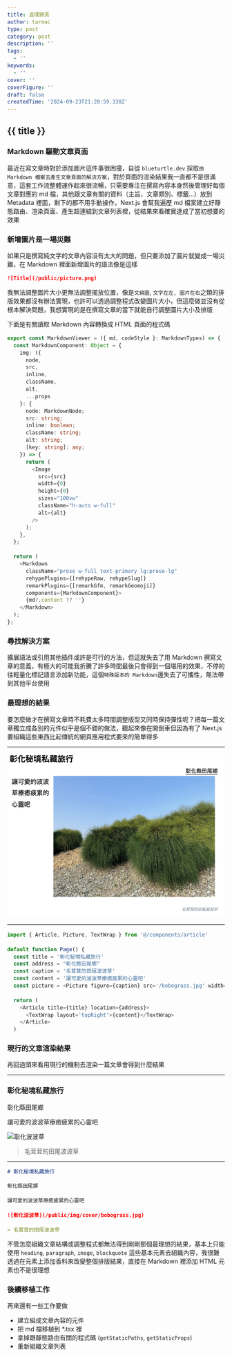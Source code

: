```yaml
---
title: 返璞歸真
author: tarmac
type: post
category: post
description: ''
tags:
  - ''
keywords:
  - ''
cover: ''
coverFigure: ''
draft: false
createdTime: '2024-09-23T21:20:59.330Z'
---
```


## {{ title }}

### Markdown 驅動文章頁面

最近在寫文章時對於添加圖片這件事很困擾，自從 `blueturtle.dev` 採取`由 Markdown 檔案去產生文章頁面的解決方案`，對於頁面的渲染結果我一直都不是很滿意，這套工作流整體運作起來很流暢，只需要專注在撰寫內容本身然後管理好每個文章對應的 md 檔，其他跟文章有關的資料（主旨、文章類別、標籤...）放到 Metadata 裡面，剩下的都不用手動操作，Next.js 會幫我遍歷 md 檔案建立好靜態路由、渲染頁面、產生超連結到文章列表裡，從結果來看確實達成了當初想要的效果

### 新增圖片是一場災難

如果只是撰寫純文字的文章內容沒有太大的問題，但只要添加了圖片就變成一場災難，在 Markdown 裡面新增圖片的語法像是這樣

```Markdown
![Title](/public/picture.png)
```

我無法調整圖片大小更無法調整擺放位置，像是`文繞圖`, `文字在左, 圖片在右`之類的排版效果都沒有辦法實現，也許可以透過調整程式改變圖片大小，但這麼做並沒有從根本解決問題，我想實現的是在撰寫文章的當下就能自行調整圖片大小及排版

下面是有關讀取 Markdown 內容轉換成 HTML 頁面的程式碼

```typescript
export const MarkdownViewer = ({ md, codeStyle }: MarkdownTypes) => {
  const MarkdownComponent: Object = {
    img: ({
      node,
      src,
      inline,
      className,
      alt,
      ...props
    }: {
      node: MarkdownNode;
      src: string;
      inline: boolean;
      className: string;
      alt: string;
      [key: string]: any;
    }) => {
      return (
        <Image
          src={src}
          width={0}
          height={0}
          sizes="100vw"
          className="h-auto w-full"
          alt={alt}
        />
      );
    },
  };

  return (
    <Markdown
      className="prose w-full text-primary lg:prose-lg"
      rehypePlugins={[rehypeRaw, rehypeSlug]}
      remarkPlugins={[remarkGfm, remarkGeomoji]}
      components={MarkdownComponent}>
      {md?.content ?? ''}
    </Markdown>
  );
};
```

### 尋找解決方案

擴展語法或引用其他插件或許是可行的方法，但這就失去了用 Markdown 撰寫文章的意義，有極大的可能我折騰了許多時間最後只會得到一個堪用的效果，不停的往輕量化標記語言添加新功能，這個`特殊版本的 Markdown`還失去了可攜性，無法帶到其他平台使用

### 最理想的結果

要怎麼做才在撰寫文章時不耗費太多時間調整版型又同時保持彈性呢？把每一篇文章獨立成各別的元件似乎是個不錯的做法，聽起來像在開倒車但因為有了 Next.js 要組織這些東西比起傳統的網頁應用程式要來的簡單得多

---

![文繞圖效果](/public/img/bobograss-layout.png)

---

```typescript
import { Article, Picture, TextWrap } from '@/components/article'

default function Page() {
  const title = '彰化秘境私藏旅行'
  const address = "彰化縣田尾鄉"
  const caption = '毛茸茸的田尾波波草'
  const content = '讓可愛的波波草療癒疲累的心靈吧'
  const picture = <Picture figure={caption} src='/bobograss.jpg' width="70%"/>

  return (
    <Article title={title} location={address}>
      <TextWrap layout='topRight'>{content}</TextWrap>
    </Article>
  )
```

### 現行的文章渲染結果

再回過頭來看用現行的機制去渲染一篇文章會得到什麼結果

---

### 彰化秘境私藏旅行

彰化縣田尾鄉

讓可愛的波波草療癒疲累的心靈吧

![彰化波波草](/public/img/cover/bobograss.jpg)

> 毛茸茸的田尾波波草

---

```Markdown
# 彰化秘境私藏旅行

彰化縣田尾鄉

讓可愛的波波草療癒疲累的心靈吧

![彰化波波草](/public/img/cover/bobograss.jpg)

> 毛茸茸的田尾波波草
```

不管怎麼組織文章結構或調整程式都無法得到剛剛那個最理想的結果，基本上只能使用 `heading`, `paragraph`, `image`, `blockquote` 這些基本元素去組織內容，我很難透過在元素上添加香料來改變整個排版結果，直接在 Markdown 裡添加 HTML 元素也不是很理想

### 後續移植工作

再來還有一些工作要做

- 建立組成文章內容的元件
- 把 md 檔移植到 \*.tsx 裡
- 拿掉跟靜態路由有關的程式碼 (`getStaticPaths`, `getStaticProps`)
- 重新組織文章列表
